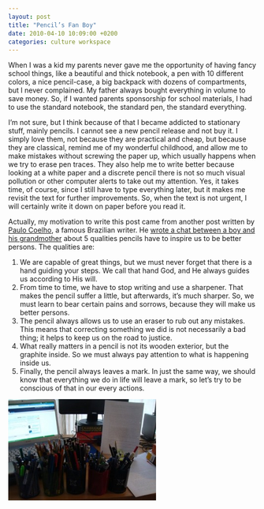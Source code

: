```yaml
---
layout: post
title: "Pencil’s Fan Boy"
date: 2010-04-10 10:09:00 +0200
categories: culture workspace
---
```


When I was a kid my parents never gave me the opportunity of having fancy school things, like a beautiful and thick notebook, a pen with 10 different colors, a nice pencil-case, a big backpack with dozens of compartments, but I never complained. My father always bought everything in volume to save money. So, if I wanted parents sponsorship for school materials, I had to use the standard notebook, the standard pen, the standard everything.

I’m not sure, but I think because of that I became addicted to stationary stuff, mainly pencils. I cannot see a new pencil release and not buy it. I simply love them, not because they are practical and cheap, but because they are classical, remind me of my wonderful childhood, and allow me to make mistakes without screwing the paper up, which usually happens when we try to erase pen traces. They also help me to write better because looking at a white paper and a discrete pencil there is not so much visual pollution or other computer alerts to take out my attention. Yes, it takes time, of course, since I still have to type everything later, but it makes me revisit the text for further improvements. So, when the text is not urgent, I will certainly write it down on paper before you read it.

Actually, my motivation to write this post came from another post written by [Paulo Coelho](http://paulocoelhoblog.com/), a famous Brazilian writer. He [wrote a chat between a boy and his grandmother](http://paulocoelhoblog.com/2009/12/19/the-story-of-the-pencil/) about 5 qualities pencils have to inspire us to be better persons. The qualities are:

1. We are capable of great things, but we must never forget that there is a hand guiding your steps. We call that hand God, and He always guides us according to His will.
2. From time to time, we have to stop writing and use a sharpener. That makes the pencil suffer a little, but afterwards, it’s much sharper. So, we must learn to bear certain pains and sorrows, because they will make us better persons.
3. The pencil always allows us to use an eraser to rub out any mistakes. This means that correcting something we did is not necessarily a bad thing; it helps to keep us on the road to justice.
4. What really matters in a pencil is not its wooden exterior, but the graphite inside. So we must always pay attention to what is happening inside us.
5. Finally, the pencil always leaves a mark. In just the same way, we should know that everything we do in life will leave a mark, so let’s try to be conscious of that in our every actions.

![pencils-pens-300x205.jpg](/images/posts/pencils-pens-300x205.jpg)
